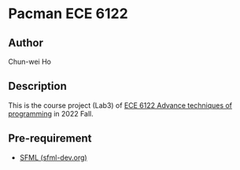 # Pacman ECE 6122

## Author

Chun-wei Ho

## Description

This is the course project (Lab3) of [ECE 6122 Advance techniques of programming](https://www.ece.gatech.edu/courses/course_outline/ECE6122) in 2022 Fall.

## Pre-requirement

* [SFML (sfml-dev.org)](https://www.sfml-dev.org/)

# 
